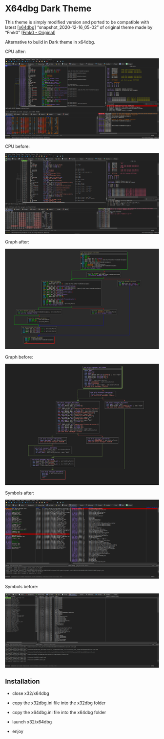 # X64dbg Dark Theme

This theme is simply modified version and ported to be compatible with latest
[[x64dbg](https://x64dbg.com/#start)] “snapshot_2020-12-16_05-02” of original
theme made by “Fmk0” [[Fmk0 - Original](https://github.com/Fmk0/templates)]

Alternative to build in Dark theme in x64dbg.

CPU after:

![](media/0e134a0adcef6670854ac24f1e397cd2.PNG)

CPU before:

![](media/1458bea53ab430fc9a80da5868104ff4.PNG)

Graph after:

![](media/40c66686874d65c87063676ed4cc0c9e.PNG)

Graph before:

![](media/b17cc4e089fe2773cf0920e22daaec56.PNG)

Symbols after:

![](media/215fa5ffc32d88b0802c7bf2cca28964.PNG)

Symbols before:

![](media/58f2fc2cefbb59ad9069fa1d063471fc.PNG)

## Installation

-   close x32/x64dbg

-   copy the x32dbg.ini file into the x32dbg folder

-   copy the x64dbg.ini file into the x64dbg folder

-   launch x32/x64dbg

-   enjoy
